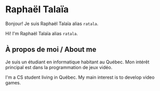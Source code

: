 # Raphaël Talaïa

Bonjour! Je suis Raphaël Talaïa alias `ratala`.

Hi! I'm Raphaël Talaïa alias `ratala`.

## À propos de moi / About me

Je suis un étudiant en informatique habitant au Québec. Mon intérêt principal est dans la programmation de jeux vidéo.

I'm a CS student living in Québec. My main interest is to develop video games.
